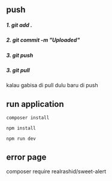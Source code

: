 ## push

<h5>1. git add .</h5>
<h5>2. git commit -m "Uploaded"</h5>  
<h5>3. git push</h5> 
<h5>3. git pull</h5> 

kalau gabisa di pull dulu baru di push

## run application

```
composer install

```

```
npm install

```

```
npm run dev

```

## error page
composer require realrashid/sweet-alert
